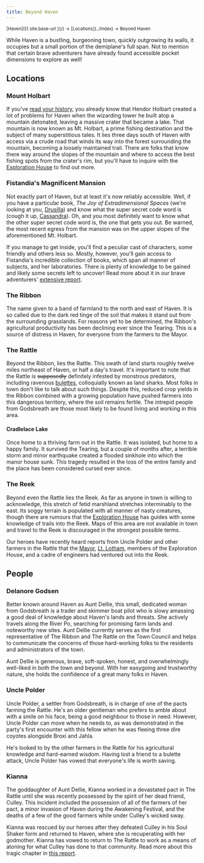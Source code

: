 ```yaml
---
title: Beyond Haven
---
```


<span style="font-size:smaller;">
  [Haven]({{ site.base-url }}/) -> [Locations](../index) -> Beyond Haven
</span>

While Haven is a bustling, burgeoning town, quickly outgrowing its walls, it occupies but a small portion of the demiplane's full span.  Not to mention that certain brave adventurers have already found accessible pocket dimensions to explore as well!

## Locations

### Mount Holbart

If you've [read your history](../../general/history_of_haven#the-tearing-of-haven), you already know that Hendor Holbart created a lot of problems for Haven when the wizarding tower he built atop a mountain detonated, leaving a massive crater that became a lake.  That mountain is now known as Mt. Holbart, a prime fishing destination and the subject of many superstitious tales.  It lies three days south of Haven with access via a crude road that winds its way into the forest surrounding the mountain, becoming a loosely maintained trail.  There are folks that know there way around the slopes of the mountain and where to access the best fishing spots from the crater's rim, but you'll have to inquire with the [Exploration House](../officials/exploration_house) to find out more.

### Fistandia's Magnificent Mansion

Not exactly part of Haven, but at least it's now reliably accessible.  Well, if you have a particular book, *The Joy of Extradimensional Spaces* (we're looking at you, [Drusilla](../scholars/drusillas_forest)) and know what the super secret code word is (cough it up, [Cassandra](../scholars/cassandras_magic)).  Oh, and you most definitely want to know what the other super secret code word is, the one that gets you out.  Be warned, the most recent egress from the mansion was on the upper slopes of the aforementioned Mt. Holbart.

If you manage to get inside, you'll find a peculiar cast of characters, some friendly and others less so.  Mostly, however, you'll gain access to Fistandia's incredible collection of books, which span all manner of subjects, and her laboratories.  There is plenty of knowledge to be gained and likely some secrets left to uncover!  Read more about it in our brave adventurers' [extensive report](https://www.worldanvil.com/w/haven---kag-edition-agbadza79/a/the-joy-of-extradimensional-spaces-plot).

### The Ribbon

The name given to a band of farmland to the north and east of Haven.  It is so called due to the dark red tinge of the soil that makes it stand out from the surrounding grasslands.  For reasons yet to be determined, the Ribbon's agricultural productivity has been declining ever since the Tearing.  This is a source of distress in Haven, for everyone from the farmers to the Mayor.

### The Rattle

Beyond the Ribbon, lies the Rattle.  This swath of land starts roughly twelve miles northeast of Haven, or half a day's travel.  It's important to note that the Rattle is ~~supposedly~~ definitely infested by monstrous predators, including ravenous [bulettes](https://www.dndbeyond.com/monsters/16818-bulette), colloquially known as land sharks.  Most folks in town don't like to talk about such things.  Despite this, reduced crop yields in the Ribbon combined with a growing population have pushed farmers into this dangerous territory, where the soil remains fertile.  The intrepid people from Godsbreath are those most likely to be found living and working in this area.

#### Cradlelace Lake

Once home to a thriving farm out in the Rattle.  It was isolated, but home to a happy family.  It survived the Tearing, but a couple of months after, a terrible storm and minor earthquake created a flooded sinkhole into which the manor house sunk.  This tragedy resulted in the loss of the entire family and the place has been considered cursed ever since.

### The Reek

Beyond even the Rattle lies the Reek.  As far as anyone in town is willing to acknowledge, this stretch of fetid marshland stretches interminably to the east.  Its soggy terrain is populated with all manner of nasty creatures, though there are rumours that the [Exploration House](../officials/exploration_house) has guides with some knowledge of trails into the Reek.  Maps of this area are not available in town and travel to the Reek is discouraged in the strongest possible terms.

Our heroes have recently heard reports from Uncle Polder and other farmers in the Rattle that the [Mayor](../officials/town_hall#mayor-horatio-thorndown), [Lt. Lotham](../officials/guardhouse#lieutenant-lotham-anaxapurna), members of the Exploration House, and a cadre of engineers had ventured out into the Reek.

## People

### Delanore Godsen

Better known around Haven as Aunt Dellie, this small, dedicated woman from Godsbreath is a trader and skimmer boat pilot who is slowy amassing a good deal of knowledge about Haven's lands and threats.  She actively travels along the River Po, searching for promising farm lands and noteworthy new sites.  Aunt Dellie currently serves as the first representative of The Ribbon and The Rattle on the Town Council and helps to communicate the concerns of those hard-working folks to the residents and administrators of the town.

Aunt Dellie is generous, brave, soft-spoken, honest, and overwhelmingly well-liked in both the town and beyond.  With her easygoing and trustworthy nature, she holds the confidence of a great many folks in Haven.

### Uncle Polder

Uncle Polder, a settler from Godsbreath, is in charge of one of the pacts farming the Rattle.  He's an older gentleman who prefers to amble about with a smile on his face, being a good neighbour to those in need.  However, Uncle Polder can move when he needs to, as was demonstrated in the party's first encounter with this fellow when he was fleeing three dire coyotes alongside Broxi and Jahla.

He's looked to by the other farmers in the Rattle for his agricultural knowledge and hard-earned wisdom.  Having lost a friend to a bulette attack, Uncle Polder has vowed that everyone's life is worth saving.

### Kianna

The goddaughter of Aunt Dellie, Kianna worked in a devastated pact in The Rattle until she was recently possessed by the spirit of her dead friend, Culley.  This incident included the possession of all of the farmers of her pact, a minor invasion of Haven during the Awakening Festival, and the deaths of a few of the good farmers while under Culley's wicked sway.

Kianna was rescued by our heroes after they defeated Culley in his Soul Shaker form and returned to Haven, where she is recuperating with her godmother.  Kianna has vowed to return to The Rattle to work as a means of atoning for what Culley has done to that community.  Read more about this tragic chapter in [this report](https://www.worldanvil.com/w/haven---kag-edition-agbadza79/a/written-in-blood-plot).
